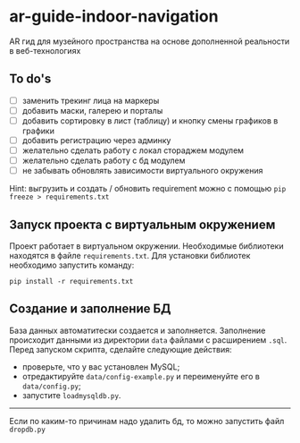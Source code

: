 # ar-guide-indoor-navigation

AR гид для музейного пространства на основе дополненной реальности в веб-технологиях

## To do's

- [ ] заменить трекинг лица на маркеры
- [ ] добавить маски, галерею и порталы
- [ ] добавить сортировку в лист (таблицу) и кнопку смены графиков в графики
- [ ] добавить регистрацию через админку
- [ ] желательно сделать работу с локал стораджем модулем
- [ ] желательно сделать работу с бд модулем
- [ ] не забывать обновлять зависимости виртуального окружения 

Hint: выгрузить и создать / обновить requirement можно с помощью `pip freeze > requirements.txt`

## Запуск проекта с виртуальным окружением
Проект работает в виртуальном окружении. Необходимые библиотеки находятся в файле `requirements.txt`. Для установки библиотек необходимо запустить команду:
```
pip install -r requirements.txt
```


## Создание и заполнение БД
База данных автоматитески создается и заполняется. Заполнение происходит данными из директории `data` файлами с расширением `.sql`. Перед запуском скрипта, сделайте следующие действия:
- проверьте, что у вас установлен MySQL;
- отредактируйте `data/config-example.py` и переименуйте его в `data/config.py`;
- запустите `loadmysqldb.py`.
---
Если по каким-то причинам надо удалить бд, то можно запустить файл `dropdb.py`